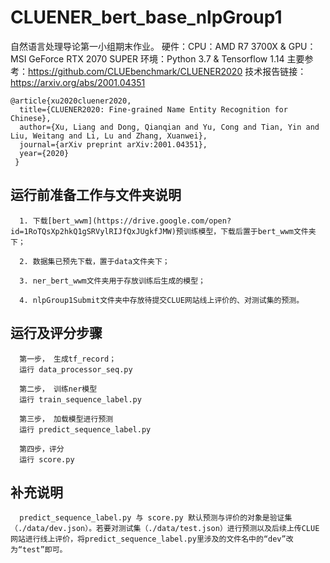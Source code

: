   # CLUENER_bert_base_nlpGroup1
  
  自然语言处理导论第一小组期末作业。
  硬件：CPU：AMD R7 3700X & GPU：MSI GeForce RTX 2070 SUPER
  环境：Python 3.7 & Tensorflow 1.14
  主要参考：https://github.com/CLUEbenchmark/CLUENER2020
  技术报告链接：https://arxiv.org/abs/2001.04351
  ```
  @article{xu2020cluener2020,
    title={CLUENER2020: Fine-grained Name Entity Recognition for Chinese},
    author={Xu, Liang and Dong, Qianqian and Yu, Cong and Tian, Yin and Liu, Weitang and Li, Lu and Zhang, Xuanwei},
    journal={arXiv preprint arXiv:2001.04351},
    year={2020}
   }
  ```
  ## 运行前准备工作与文件夹说明
      
      1. 下载[bert_wwm](https://drive.google.com/open?id=1RoTQsXp2hkQ1gSRVylRIJfQxJUgkfJMW)预训练模型，下载后置于bert_wwm文件夹下；
      
      2. 数据集已预先下载，置于data文件夹下；
      
      3. ner_bert_wwm文件夹用于存放训练后生成的模型；
      
      4. nlpGroup1Submit文件夹中存放待提交CLUE网站线上评价的、对测试集的预测。
      
  ## 运行及评分步骤
      
      第一步， 生成tf_record；
      运行 data_processor_seq.py
      
      第二步， 训练ner模型
      运行 train_sequence_label.py
       
      第三步， 加载模型进行预测
      运行 predict_sequence_label.py
      
      第四步，评分
      运行 score.py

  ## 补充说明
      
      predict_sequence_label.py 与 score.py 默认预测与评价的对象是验证集（./data/dev.json）。若要对测试集（./data/test.json）进行预测以及后续上传CLUE网站进行线上评价，将predict_sequence_label.py里涉及的文件名中的“dev”改为“test”即可。